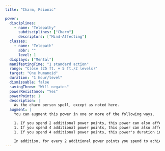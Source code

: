 ```yaml
---
title: "Charm, Psionic"

power:
  disciplines:
    - name: "Telepathy"
      subdisciplines: ["Charm"]
      descriptors: ["Mind-Affecting"]
  classes:
    - name: "Telepath"
      abbr: ""
      level: 1
  displays: ["Mental"]
  manifestingTime: "1 standard action"
  range: "Close (25 ft. + 5 ft./2 levels)"
  target: "One humanoid"
  duration: "1 hour/level"
  dismissable: false
  savingThrow: "Will negates"
  powerResistance: "Yes"
  powerPoints: 1
  description: |
    As the charm person spell, except as noted here.
  augment: |
    You can augment this power in one or more of the following ways.

    1. If you spend 2 additional power points, this power can also affect an animal, fey, giant, magical beast, or monstrous humanoid.
    1. If you spend 4 additional power points, this power can also affect an aberration, dragon, elemental, or outsider in addition to the creature types mentioned above.
    1. If you spend 4 additional power points, this power's duration increases to one day per level.

    In addition, for every 2 additional power points you spend to achieve any of these effects, this power's save DC increases by 1.
---
```

